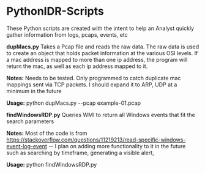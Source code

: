 # PythonIDR-Scripts
These Python scripts are created with the intent to help an Analyst quickly gather information from logs, pcaps, events, etc 

**dupMacs.py**
Takes a Pcap file and reads the raw data. The raw data is used to create an object that holds packet information at the various OSI levels. If a mac address is mapped to more than one ip address, the program will return the mac, as well as each ip address mapped to it.

**Notes:** Needs to be  tested. Only programmed to catch duplicate mac mappings sent via TCP packets. I should expand it to ARP, UDP at a minimum in the future

**Usage:** python dupMacs.py --pcap example-01.pcap 


**findWindowsRDP.py**
Queries WMI to return all Windows events that fit the search parameters

**Notes:** Most of the code is from https://stackoverflow.com/questions/11219213/read-specific-windows-event-log-event -- I plan on adding more functionality to it in the future such as searching by timeframe, generating a visible alert,

**Usage:** python findWindowsRDP.py



